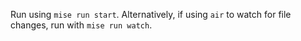 Run using `mise run start`. Alternatively, if using `air` to watch for file changes, run with `mise run watch`.
